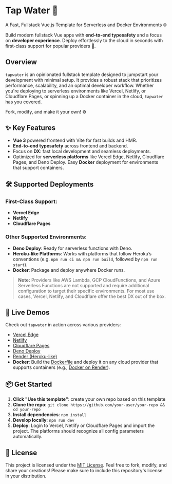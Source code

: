 # Tap Water 🚰

A Fast, Fullstack Vue.js Template for Serverless and Docker Environments 🌐

Build modern fullstack Vue apps with **end-to-end typesafety** and a focus on **developer experience**. Deploy effortlessly to the cloud in seconds with first-class support for popular providers 🚀.

## Overview

`tapwater` is an opinionated fullstack template designed to jumpstart your development with minimal setup. It provides a robust stack that prioritizes performance, scalability, and an optimal developer workflow. Whether you're deploying to serverless environments like Vercel, Netlify, or Cloudflare Pages, or spinning up a Docker container in the cloud, `tapwater` has you covered.

Fork, modify, and make it your own! ⚙️

## ✨ Key Features

- **Vue 3** powered frontend with Vite for fast builds and HMR.
- **End-to-end typesafety** across frontend and backend.
- Focus on **DX**: fast local development and seamless deployments.
- Optimized for **serverless platforms** like Vercel Edge, Netlify, Cloudflare Pages, and Deno Deploy. Easy **Docker** deployment for environments that support containers.

## 🛠️ Supported Deployments

### First-Class Support:

- **Vercel Edge**
- **Netlify**
- **Cloudflare Pages**

### Other Supported Environments:

- **Deno Deploy**: Ready for serverless functions with Deno.
- **Heroku-like Platforms**: Works with platforms that follow Heroku’s conventions (e.g. `npm run ci && npm run build`, followed by `npm run start`).
- **Docker**: Package and deploy anywhere Docker runs.

> **Note:** Providers like AWS Lambda, GCP CloudFunctions, and Azure Serverless Functions are not supported and require additional configuration to target their specific environments. For most use cases, Vercel, Netlify, and Cloudflare offer the best DX out of the box.

## 🚀 Live Demos

Check out `tapwater` in action across various providers:

- [Vercel Edge](https://tapw.vercel.app)
- [Netlify](https://tapw.netlify.app)
- [Cloudflare Pages](https://tapw.pages.dev)
- [Deno Deploy](https://tapw.deno.dev)
- [Render (Heroku-like)](https://tapw.onrender.com)
- **Docker**: Build the [Dockerfile](Dockerfile) and deploy it on any cloud provider that supports containers (e.g., [Docker on Render](https://tapw-docker.onrender.com)).

## 📦 Get Started

1. **Click "Use this template"**: create your own repo based on this template
1. **Clone the repo**: `git clone https://github.com/your-user/your-repo && cd your-repo`
2. **Install dependencies**: `npm install`
3. **Develop locally**: `npm run dev`
4. **Deploy**: Login to Vercel, Netlify or Cloudflare Pages and import the project. The platforms should recognize all config parameters automatically.

## 📄 License

This project is licensed under the [MIT License](LICENSE). Feel free to fork, modify, and share your creations!
Please make sure to include this repository's license in your distribution.

